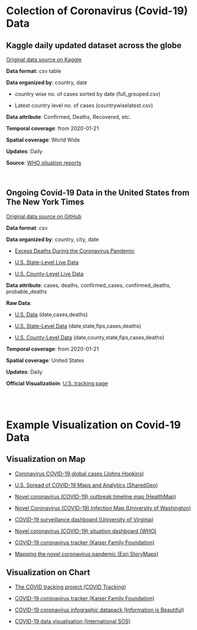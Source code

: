 # Colection of Coronavirus (Covid-19) Data 


Kaggle daily updated dataset across the globe
------

[Original data source on Kaggle](https://www.kaggle.com/imdevskp/corona-virus-report/data?select=country_wise_latest.csv)

**Data format**: csv table

**Data organized by**: country, date

  - country wise no. of cases sorted by date (full_grouped.csv)

  - Latest country level no. of cases (countrywiselatest.csv)

**Data attribute**: Confirmed, Deaths, Recovered, etc.


**Temporal coverage**: from 2020-01-21

**Spatial coverage**: World Wide

**Updates**: Daily

**Source**: [WHO situation reports](https://www.who.int/emergencies/diseases/novel-coronavirus-2019/situation-reports)

<br />




Ongoing Covid-19 Data in the United States from The New York Times  
------

[Original data source on GitHub](https://github.com/nytimes/covid-19-data)

**Data format**: csv 

**Data organized by**: country, city, date
  
  - [Excess Deaths During the Coronavirus Pandemic](https://github.com/nytimes/covid-19-data/blob/master/excess-deaths/deaths.csv) 

  - [U.S. State-Level Live Data](https://github.com/nytimes/covid-19-data/blob/master/live/us-states.csv)

  - [U.S. County-Level Live Data](https://github.com/nytimes/covid-19-data/blob/master/live/us-counties.csv)
  
**Data attribute**: cases, deaths, confirmed_cases, confirmed_deaths, probable_deaths
  
**Raw Data**: 
  
  - [U.S. Data](https://raw.githubusercontent.com/nytimes/covid-19-data/master/us.csv) (date,cases,deaths)

  - [U.S. State-Level Data](https://raw.githubusercontent.com/nytimes/covid-19-data/master/us-states.csv) (date,state,fips,cases,deaths)

  - [U.S. County-Level Data](https://raw.githubusercontent.com/nytimes/covid-19-data/master/us-counties.csv) (date,county,state,fips,cases,deaths)


**Temporal coverage**: from 2020-01-21

**Spatial coverage**: United States

**Updates**: Daily

**Official Visualizatioin**: [U.S. tracking page](https://www.nytimes.com/interactive/2020/us/coronavirus-us-cases.html)


<br />
<br />


# Example Visualization on Covid-19 Data


Visualization on Map
------
- [Coronavirus COVID-19 global cases (Johns Hopkins)](https://gisanddata.maps.arcgis.com/apps/opsdashboard/index.html#/bda7594740fd40299423467b48e9ecf6) 

- [U.S. Spread of COVID-19 Maps and Analytics (SharedGeo)](https://uscovid-19map.org)

- [Novel coronavirus (COVID-19) outbreak timeline map (HealthMap)](https://www.healthmap.org/covid-19/)

- [Novel Coronavirus (COVID-19) Infection Map (University of Washington)](https://hgis.uw.edu/virus)

- [COVID-19 surveillance dashboard (University of Virginia)](https://nssac.bii.virginia.edu/covid-19/dashboard/)

- [Novel coronavirus (COVID-19) situation dashboard (WHO)](https://covid19.who.int/)

- [COVID-19 coronavirus tracker (Kaiser Family Foundation)](https://www.kff.org/global-health-policy/fact-sheet/coronavirus-tracker/)

- [Mapping the novel coronavirus pandemic (Esri StoryMaps)](https://storymaps.arcgis.com/stories/4fdc0d03d3a34aa485de1fb0d2650ee0)


Visualization on Chart
------
- [The COVID tracking project (COVID Tracking)](https://covidtracking.com/data)

- [COVID-19 coronavirus tracker (Kaiser Family Foundation)](https://www.kff.org/global-health-policy/fact-sheet/coronavirus-tracker/)

- [COVID-19 coronavirus infographic datapack (Information is Beautiful)](https://informationisbeautiful.net/visualizations/covid-19-coronavirus-infographic-datapack/)

- [COVID-19 data visualisation (International SOS)](https://pandemic.internationalsos.com/2019-ncov/covid-19-data-visualisation)













